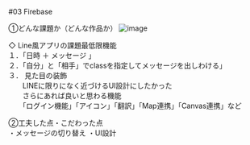 #03 Firebase

①どんな課題か（どんな作品か）
![image](https://user-images.githubusercontent.com/60529582/119858985-eb8add00-bf4f-11eb-971e-92ee2e0b3aa3.png)

◇ Line風アプリの課題最低限機能<br>
１．「日時 ＋ メッセージ 」<br>
２．「自分」と「相手」でclassを指定してメッセージを出しわける」<br>
３． 見た目の装飾<br>
　　LINEに限りになく近づけるUI設計にしたかった<br>
 　　さらにあれば良いと思わる機能<br>
　　「ログイン機能」「アイコン」「翻訳」「Map連携」「Canvas連携」など<br>

②工夫した点・こだわった点
<br>
・メッセージの切り替え
・UI設計
